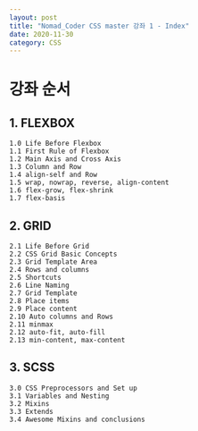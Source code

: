 ```yaml
---
layout: post
title: "Nomad_Coder CSS master 강좌 1 - Index"
date: 2020-11-30
category: CSS
---
```

# 강좌 순서
## 1. FLEXBOX
    1.0 Life Before Flexbox   
    1.1 First Rule of Flexbox
    1.2 Main Axis and Cross Axis
    1.3 Column and Row
    1.4 align-self and Row
    1.5 wrap, nowrap, reverse, align-content
    1.6 flex-grow, flex-shrink
    1.7 flex-basis

## 2. GRID
    2.1 Life Before Grid
    2.2 CSS Grid Basic Concepts
    2.3 Grid Template Area
    2.4 Rows and columns
    2.5 Shortcuts
    2.6 Line Naming
    2.7 Grid Template
    2.8 Place items
    2.9 Place content
    2.10 Auto columns and Rows
    2.11 minmax
    2.12 auto-fit, auto-fill
    2.13 min-content, max-content

## 3. SCSS
    3.0 CSS Preprocessors and Set up
    3.1 Variables and Nesting
    3.2 Mixins
    3.3 Extends
    3.4 Awesome Mixins and conclusions


